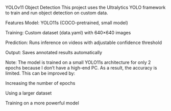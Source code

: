 YOLOv11 Object Detection
This project uses the Ultralytics YOLO framework to train and run object detection on custom data.

Features
Model: YOLO11s (COCO-pretrained, small model)

Training: Custom dataset (data.yaml) with 640×640 images

Prediction: Runs inference on videos with adjustable confidence threshold

Output: Saves annotated results automatically

Note:
The model is trained on a small YOLO11s architecture for only 2 epochs because I don’t have a high-end PC.
As a result, the accuracy is limited. This can be improved by:

Increasing the number of epochs

Using a larger dataset

Training on a more powerful model